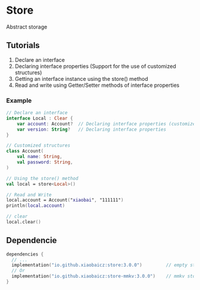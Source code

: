 # Store
Abstract storage

## Tutorials
1. Declare an interface
2. Declaring interface properties (Support for the use of customized structures)
3. Getting an interface instance using the store() method
4. Read and write using Getter/Setter methods of interface properties

### Example
~~~ Kotlin
// Declare an interface
interface Local : Clear {
    var account: Account?  // Declaring interface properties (customized structures)
    var version: String?   // Declaring interface properties
}

// Customized structures
class Account(
    val name: String,
    val password: String,
)

// Using the store() method
val local = store<Local>()

// Read and Write
local.account = Account("xiaobai", "111111")
println(local.account)

// clear
local.clear()
~~~

## Dependencie
~~~ kotlin
dependencies {
  // ...
  implementation("io.github.xiaobaicz:store:3.0.0")         // empty store
  // Or
  implementation("io.github.xiaobaicz:store-mmkv:3.0.0")    // mmkv store
}
~~~

